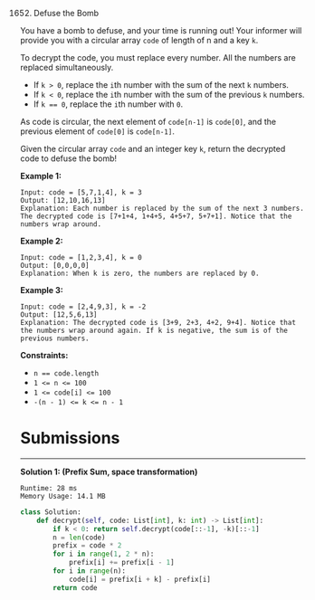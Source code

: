 1652. Defuse the Bomb

You have a bomb to defuse, and your time is running out! Your informer will provide you with a circular array `code` of length of n and a key `k`.

To decrypt the code, you must replace every number. All the numbers are replaced simultaneously.

* If `k > 0`, replace the `i`th number with the sum of the next `k` numbers.
* If `k < 0`, replace the `i`th number with the sum of the previous `k` numbers.
* If `k == 0`, replace the `i`th number with `0`.

As code is circular, the next element of `code[n-1]` is `code[0]`, and the previous element of `code[0]` is `code[n-1]`.

Given the circular array `code` and an integer key `k`, return the decrypted code to defuse the bomb!

 

**Example 1:**
```
Input: code = [5,7,1,4], k = 3
Output: [12,10,16,13]
Explanation: Each number is replaced by the sum of the next 3 numbers. The decrypted code is [7+1+4, 1+4+5, 4+5+7, 5+7+1]. Notice that the numbers wrap around.
```

**Example 2:**
```
Input: code = [1,2,3,4], k = 0
Output: [0,0,0,0]
Explanation: When k is zero, the numbers are replaced by 0. 
```

**Example 3:**
```
Input: code = [2,4,9,3], k = -2
Output: [12,5,6,13]
Explanation: The decrypted code is [3+9, 2+3, 4+2, 9+4]. Notice that the numbers wrap around again. If k is negative, the sum is of the previous numbers.
```

**Constraints:**

* `n == code.length`
* `1 <= n <= 100`
* `1 <= code[i] <= 100`
* `-(n - 1) <= k <= n - 1`

# Submissions
---
**Solution 1: (Prefix Sum, space transformation)**
```
Runtime: 28 ms
Memory Usage: 14.1 MB
```
```python
class Solution:
    def decrypt(self, code: List[int], k: int) -> List[int]:
        if k < 0: return self.decrypt(code[::-1], -k)[::-1]
        n = len(code)
        prefix = code * 2
        for i in range(1, 2 * n):
            prefix[i] += prefix[i - 1]
        for i in range(n):
            code[i] = prefix[i + k] - prefix[i]
        return code
```